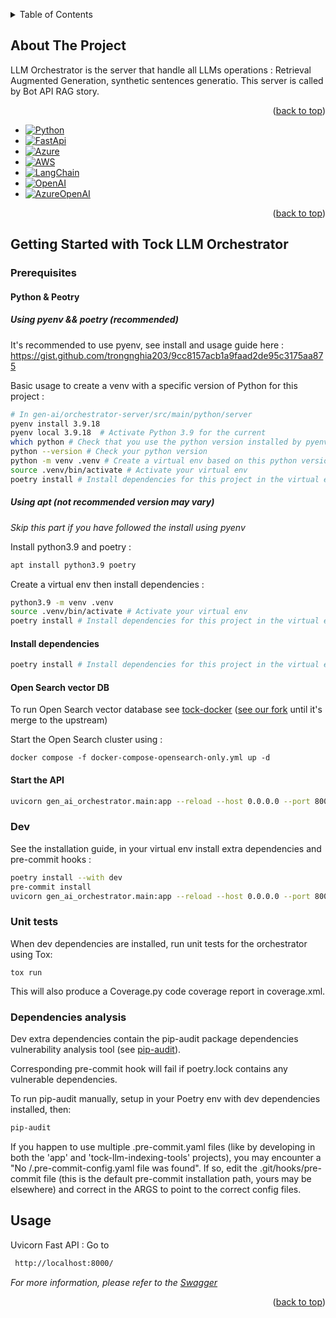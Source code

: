 <a name="readme-top"></a>

<!-- TABLE OF CONTENTS -->
<details>
  <summary>Table of Contents</summary>
  <ol>
    <li>
      <a href="#about-the-project">About The Project</a>
      <ul>
        <li><a href="#built-with">Built With</a></li>
      </ul>
    </li>
    <li>
      <a href="#getting-started">Getting Started</a>
      <ul>
        <li><a href="#prerequisites">Prerequisites</a></li>
        <li><a href="#installation">Installation</a></li>
      </ul>
    </li>
    <li><a href="#usage">Usage</a></li>
  </ol>
</details>



<!-- ABOUT THE PROJECT -->
## About The Project

LLM Orchestrator is the server that handle all LLMs operations : Retrieval Augmented Generation, synthetic sentences generatio. This server is called by Bot API RAG story.

<p align="right">(<a href="#readme-top">back to top</a>)</p>


* [![Python][Python]][Python-url]
* [![FastApi][FastApi]][FastApi-url]
* [![Azure][Azure]][Azure-url]
* [![AWS][AWS]][AWS-url]
* [![LangChain][LangChain]][LangChain-url]
* [![OpenAI][OpenAI]][OpenAI-url]
* [![AzureOpenAI][AzureOpenAI]][AzureOpenAI-url]

<p align="right">(<a href="#readme-top">back to top</a>)</p>


<!-- GETTING STARTED -->
## Getting Started with Tock LLM Orchestrator

### Prerequisites

#### Python & Peotry

##### Using pyenv && poetry (recommended)
  It's recommended to use pyenv, see install and usage guide here :
  https://gist.github.com/trongnghia203/9cc8157acb1a9faad2de95c3175aa875

  Basic usage to create a venv with a specific version of Python for this project :
```sh
# In gen-ai/orchestrator-server/src/main/python/server
pyenv install 3.9.18
pyenv local 3.9.18  # Activate Python 3.9 for the current
which python # Check that you use the python version installed by pyenv
python --version # Check your python version
python -m venv .venv # Create a virtual env based on this python version
source .venv/bin/activate # Activate your virtual env
poetry install # Install dependencies for this project in the virtual env
```

##### Using apt (not recommended version may vary)

*Skip this part if you have followed the install using pyenv*

Install python3.9 and poetry :
  ```sh
  apt install python3.9 poetry
  ```

Create a virtual env then install dependencies :
```bash
python3.9 -m venv .venv
source .venv/bin/activate # Activate your virtual env
poetry install # Install dependencies for this project in the virtual env
```

#### Install dependencies

```bash
poetry install # Install dependencies for this project in the virtual env
```

#### Open Search vector DB

To run Open Search vector database see [tock-docker](https://github.com/theopenconversationkit/tock-docker)
([see our fork](https://github.com/CreditMutuelArkea/tock-docker/blob/feature/rag/develop/docker-compose-opensearch-only.yml) until it's merge to the upstream)

Start the Open Search cluster using :
```
docker compose -f docker-compose-opensearch-only.yml up -d
```

#### Start the API

```bash
uvicorn gen_ai_orchestrator.main:app --reload --host 0.0.0.0 --port 8000 --log-config=./src/gen_ai_orchestrator/configurations/logging/config.ini
```

### Dev

See the installation guide, in your virtual env install extra dependencies and pre-commit hooks :
```bash
poetry install --with dev
pre-commit install
uvicorn gen_ai_orchestrator.main:app --reload --host 0.0.0.0 --port 8000 --log-config=./src/gen_ai_orchestrator/configurations/logging/config.ini
```

### Unit tests

When dev dependencies are installed, run unit tests for the orchestrator using Tox:
```
tox run
```
This will also produce a Coverage.py code coverage report in coverage.xml.

### Dependencies analysis

Dev extra dependencies contain the pip-audit package dependencies vulnerability analysis tool (see [pip-audit](https://pypi.org/project/pip-audit)).

Corresponding pre-commit hook will fail if poetry.lock contains any vulnerable dependencies.

To run pip-audit manually, setup in your Poetry env with dev dependencies installed, then:
```bash
pip-audit
```

If you happen to use multiple .pre-commit.yaml files (like by developing in both the 'app' and 'tock-llm-indexing-tools' projects), you may encounter a "No <some path>/.pre-commit-config.yaml file was found".
If so, edit the .git/hooks/pre-commit file (this is the default pre-commit installation path, yours may be elsewhere) and correct <some path> in the ARGS to point to the correct config files.

<!-- USAGE EXAMPLES -->
## Usage

Uvicorn Fast API : Go to
   ```sh
    http://localhost:8000/
   ```

_For more information, please refer to the [Swagger](http://localhost:8000/docs)_

<p align="right">(<a href="#readme-top">back to top</a>)</p>


<!-- MARKDOWN LINKS & IMAGES -->
[product-screenshot]: images/screenshot.png

[Python]: https://img.shields.io/badge/python-3670A0?style=for-the-badge&logo=python&logoColor=ffdd54
[Python-url]: https://www.langchain.com/
[FastApi]: https://img.shields.io/badge/FastAPI-009688?style=for-the-badge&logo=FastAPI&logoColor=white
[FastApi-url]: https://fastapi.tiangolo.com/
[LangChain]: https://img.shields.io/badge/LangChain-LIB-blue
[LangChain-url]: https://www.langchain.com/
[OpenAI]: https://img.shields.io/badge/OpenAI-LLM-blue
[OpenAI-url]: https://openai.com/
[AzureOpenAI]: https://img.shields.io/badge/AzureOpenAI-LLM-blue
[AzureOpenAI-url]: https://azure.microsoft.com/fr-fr/products/ai-services/openai-service
[OpenSearch]: https://img.shields.io/badge/OpenSearch-AWS-blue
[OpenSearch-url]: https://opensearch.org/
[Azure]: https://img.shields.io/badge/azure-%230072C6.svg?style=for-the-badge&logo=microsoftazure&logoColor=white
[Azure-url]: https://azure.microsoft.com/
[AWS]: https://img.shields.io/badge/AWS-%23FF9900.svg?style=for-the-badge&logo=amazon-aws&logoColor=white
[AWS-url]: https://aws.amazon.com/
